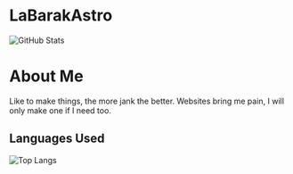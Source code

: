 # LaBarakAstro 
![GitHub Stats](https://github-readme-stats.vercel.app/api?username=LaBarakAstro&show_icons=true)

# About Me
Like to make things, the more jank the better.
Websites bring me pain, I will only make one if I need too. 


## Languages Used
![Top Langs](https://github-readme-stats.vercel.app/api/top-langs/?username=LaBarakAstro&langs_count=6&layout=compact)
